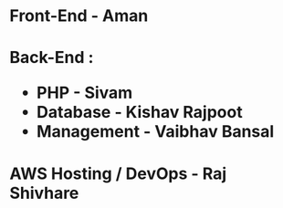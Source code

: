 <h1> Front-End - Aman </h1>
<h1> Back-End :
 <ul>
    <li>
    PHP - Sivam
    </li>
    <li>
    Database - Kishav Rajpoot
    </li>
    <li>
    Management - Vaibhav Bansal
    </li>
 </ul>
</h1>
<h1>
    AWS Hosting / DevOps - Raj Shivhare
</h1>